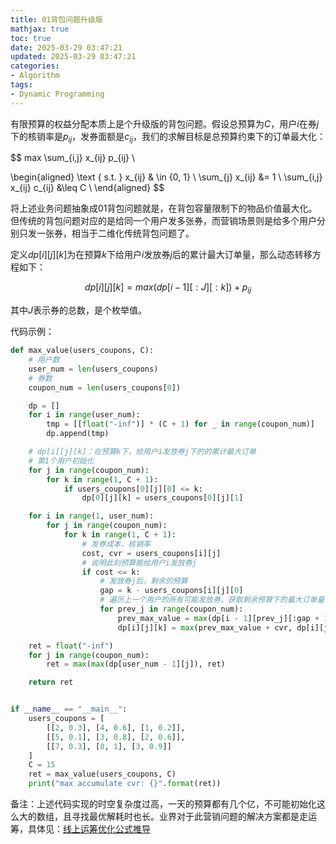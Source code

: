 ```yaml
---
title: 01背包问题升级版
mathjax: true
toc: true
date: 2025-03-29 03:47:21
updated: 2025-03-29 03:47:21
categories:
- Algorithm
tags:
- Dynamic Programming
---
```

有限预算的权益分配本质上是个升级版的背包问题。假设总预算为$C$，用户$i$在券$j$下的核销率是$p_{ij}$，发券面额是$c_{ij}$，我们的求解目标是总预算约束下的订单最大化：

<!--more-->

$$
max \sum_{i,j} x_{ij} p_{ij} \\

\begin{aligned}
\text { s.t. } x_{ij} & \in \{0, 1\} \\
\sum_{j} x_{ij} &= 1 \\
\sum_{i,j} x_{ij} c_{ij} &\leq C \\
\end{aligned}
$$

将上述业务问题抽象成01背包问题就是，在背包容量限制下的物品价值最大化。但传统的背包问题对应的是给同一个用户发多张券，而营销场景则是给多个用户分别只发一张券，相当于二维化传统背包问题了。

定义$dp[i][j][k]$为在预算$k$下给用户$i$发放券$j$后的累计最大订单量，那么动态转移方程如下：

$$
dp[i][j][k] = max(dp[i-1][:J][:k])+p_{ij}
$$

其中$J$表示券的总数，是个枚举值。

代码示例：
```python
def max_value(users_coupons, C):
    # 用户数
    user_num = len(users_coupons)
    # 券数
    coupon_num = len(users_coupons[0])

    dp = []
    for i in range(user_num):
        tmp = [[float("-inf")] * (C + 1) for _ in range(coupon_num)]
        dp.append(tmp)

    # dp[i][j][k]：在预算k下，给用户i发放券j下的的累计最大订单
    # 第1个用户初始化
    for j in range(coupon_num):
        for k in range(1, C + 1):
            if users_coupons[0][j][0] <= k:
                dp[0][j][k] = users_coupons[0][j][1]

    for i in range(1, user_num):
        for j in range(coupon_num):
            for k in range(1, C + 1):
                # 发券成本，核销率
                cost, cvr = users_coupons[i][j]
                # 说明此刻预算能给用户i发放券j
                if cost <= k:
                    # 发放券j后，剩余的预算
                    gap = k - users_coupons[i][j][0]
                    # 遍历上一个用户的所有可能发放券，获取剩余预算下的最大订单量
                    for prev_j in range(coupon_num):
                        prev_max_value = max(dp[i - 1][prev_j][:gap + 1])
                        dp[i][j][k] = max(prev_max_value + cvr, dp[i][j][k])

    ret = float("-inf")
    for j in range(coupon_num):
        ret = max(max(dp[user_num - 1][j]), ret)

    return ret


if __name__ == "__main__":
    users_coupons = [
        [[2, 0.3], [4, 0.6], [1, 0.2]],
        [[5, 0.1], [3, 0.8], [2, 0.6]],
        [[7, 0.3], [8, 1], [3, 0.9]]
    ]
    C = 15
    ret = max_value(users_coupons, C)
    print("max accumulate cvr: {}".format(ret))

```

备注：上述代码实现的时空复杂度过高，一天的预算都有几个亿，不可能初始化这么大的数组，且寻找最优解耗时也长。业界对于此营销问题的解决方案都是走运筹，具体见：[线上运筹优化公式推导](https://transformerswsz.github.io/2025/01/15/%E7%BA%BF%E4%B8%8A%E8%BF%90%E7%AD%B9%E4%BC%98%E5%8C%96%E5%85%AC%E5%BC%8F%E6%8E%A8%E5%AF%BC/)
